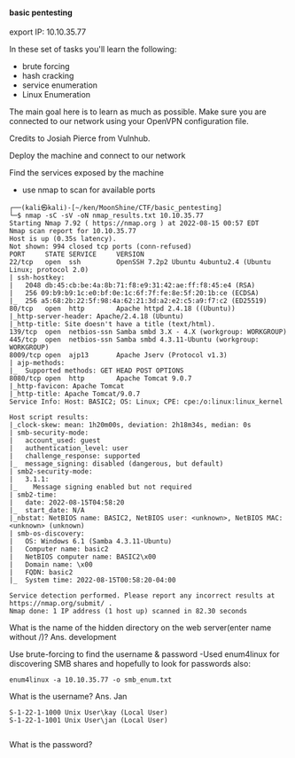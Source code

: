 #### basic pentesting 

export IP: 10.10.35.77

In these set of tasks you'll learn the following:

- brute forcing 
- hash cracking 
- service enumeration
- Linux Enumeration


The main goal here is to learn as much as possible. Make sure you are connected to our network using your OpenVPN configuration file.

Credits to Josiah Pierce from Vulnhub.

Deploy the machine and connect to our network

Find the services exposed by the machine

- use nmap to scan for available ports
```
┌──(kali㉿kali)-[~/ken/MoonShine/CTF/basic_pentesting]
└─$ nmap -sC -sV -oN nmap_results.txt 10.10.35.77 
Starting Nmap 7.92 ( https://nmap.org ) at 2022-08-15 00:57 EDT
Nmap scan report for 10.10.35.77
Host is up (0.35s latency).
Not shown: 994 closed tcp ports (conn-refused)
PORT     STATE SERVICE     VERSION
22/tcp   open  ssh         OpenSSH 7.2p2 Ubuntu 4ubuntu2.4 (Ubuntu Linux; protocol 2.0)
| ssh-hostkey: 
|   2048 db:45:cb:be:4a:8b:71:f8:e9:31:42:ae:ff:f8:45:e4 (RSA)
|   256 09:b9:b9:1c:e0:bf:0e:1c:6f:7f:fe:8e:5f:20:1b:ce (ECDSA)
|_  256 a5:68:2b:22:5f:98:4a:62:21:3d:a2:e2:c5:a9:f7:c2 (ED25519)
80/tcp   open  http        Apache httpd 2.4.18 ((Ubuntu))
|_http-server-header: Apache/2.4.18 (Ubuntu)
|_http-title: Site doesn't have a title (text/html).
139/tcp  open  netbios-ssn Samba smbd 3.X - 4.X (workgroup: WORKGROUP)
445/tcp  open  netbios-ssn Samba smbd 4.3.11-Ubuntu (workgroup: WORKGROUP)
8009/tcp open  ajp13       Apache Jserv (Protocol v1.3)
| ajp-methods: 
|_  Supported methods: GET HEAD POST OPTIONS
8080/tcp open  http        Apache Tomcat 9.0.7
|_http-favicon: Apache Tomcat
|_http-title: Apache Tomcat/9.0.7
Service Info: Host: BASIC2; OS: Linux; CPE: cpe:/o:linux:linux_kernel

Host script results:
|_clock-skew: mean: 1h20m00s, deviation: 2h18m34s, median: 0s
| smb-security-mode: 
|   account_used: guest
|   authentication_level: user
|   challenge_response: supported
|_  message_signing: disabled (dangerous, but default)
| smb2-security-mode: 
|   3.1.1: 
|_    Message signing enabled but not required
| smb2-time: 
|   date: 2022-08-15T04:58:20
|_  start_date: N/A
|_nbstat: NetBIOS name: BASIC2, NetBIOS user: <unknown>, NetBIOS MAC: <unknown> (unknown)
| smb-os-discovery: 
|   OS: Windows 6.1 (Samba 4.3.11-Ubuntu)
|   Computer name: basic2
|   NetBIOS computer name: BASIC2\x00
|   Domain name: \x00
|   FQDN: basic2
|_  System time: 2022-08-15T00:58:20-04:00

Service detection performed. Please report any incorrect results at https://nmap.org/submit/ .
Nmap done: 1 IP address (1 host up) scanned in 82.30 seconds

```


What is the name of the hidden directory on the web server(enter name without /)?
Ans. development


Use brute-forcing to find the username & password
-Used enum4linux for discovering SMB shares and hopefully to look for passwords also:

```
enum4linux -a 10.10.35.77 -o smb_enum.txt
```


What is the username?
Ans. Jan

```
S-1-22-1-1000 Unix User\kay (Local User)
S-1-22-1-1001 Unix User\jan (Local User)


```

What is the password?

